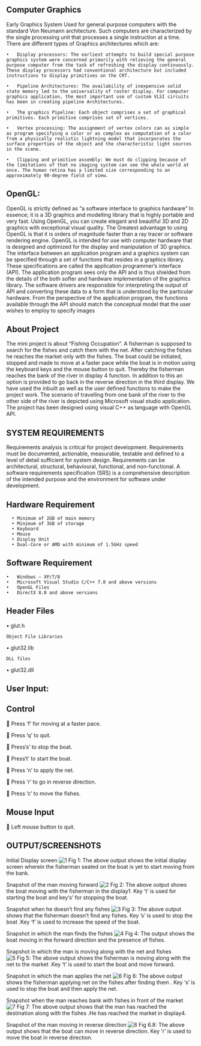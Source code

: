 ## Computer Graphics

Early Graphics System Used for general purpose computers with the standard Von Neumann architecture. Such computers are characterized by the single processing unit that processes a single instruction at a time.
There are different types of Graphics architectures which are:

    •	Display processors: The earliest attempts to build special purpose graphics system were concerned primarily with relieving the general purpose computer from the task of refreshing the display continuously. These display processors had conventional architecture but included instructions to display primitives on the CRT.
    
    •	Pipeline Architectures: The availability of inexpensive solid state memory led to the universality of raster display. For computer graphics application, the most important use of custom VLSI circuits has been in creating pipeline Architectures.
    
    •	The graphics Pipeline: Each object comprises a set of graphical primitives. Each primitive comprises set of vertices.
    
    •	Vertex processing: The assignment of vertex colors can as simple as program specifying a color or as complex as computation of a color from a physically realistic lightning model that incorporates the surface properties of the object and the characteristic light sources in the scene.
    
    •	Clipping and primitive assembly: We must do clipping because of the limitations of that no imaging system can see the whole world at once. The human retina has a limited size corresponding to an approximately 90-degree field of view.

## OpenGL:

OpenGL is strictly defined as “a software interface to graphics hardware” In essence; it is a 3D graphics and modelling library that is highly portable and very fast. Using OpenGL, you can create elegant and beautiful 3D and 2D graphics with exceptional visual quality. The Greatest advantage to using OpenGL is that it is orders of magnitude faster than a ray tracer or software rendering engine. OpenGL is intended for use with computer hardware that is designed and optimized for the display and manipulation of 3D graphics.         
The interface between an application program and a graphics system can be specified through a set of functions that resides in a graphics library. These specifications are called the application programmer’s interface (API). The application program sees only the API and is thus shielded from the details of the both softer and hardware implementation of the graphics library. The software drivers are responsible for interpreting the output of API and converting these data to a form that is understood by the particular hardware. From the perspective of the application program, the functions available through the API should match the conceptual model that the user wishes to employ to specify images

## About Project 

The mini project is about “Fishing Occupation”. A fisherman is supposed to search for the fishes and catch them with the net. After catching the fishes he reaches the market only with the fishes. The boat could be initiated, stopped and made to move at a faster pace while the boat is in motion using the keyboard keys and the mouse button to quit. Thereby the fisherman reaches the bank of the river in display 4 function. In addition to this an option is provided to go back in the reverse direction in the third display. We have used the inbuilt as well as the user defined functions to make the project work. 
The scenario of travelling from one bank of the river to the other side of the river is depicted using Microsoft visual studio application. The project has been designed using visual C++ as language with OpenGL API. 

## SYSTEM REQUIREMENTS

Requirements analysis is critical for project development. Requirements must be documented, actionable, measurable, testable and defined to a level of detail sufficient for system design. Requirements can be  architectural,  structural,  behavioural,  functional, and  non-functional. A software requirements specification (SRS) is a comprehensive description of the intended purpose and the environment for software under development.

##	Hardware Requirement 
      •	Minimum of 2GB of main memory
      •	Minimum of 3GB of storage
      •	Keyboard
      •	Mouse
      •	Display Unit
      •	Dual-Core or AMD with minimum of 1.5GHz speed	

      
## Software Requirement
    •	Windows – XP/7/8
    •	Microsoft Visual Studio C/C++ 7.0 and above versions
    •	OpenGL Files
    •	DirectX 8.0 and above versions
    
## Header Files

•	glut.h

    Object File Libraries
    
•	glut32.lib

    DLL files
    
•	glut32.dll



## User Input:

   ## Control
   
	Press ‘f’ for moving at a faster pace.

	Press ‘q’ to quit.

	Press‘s’ to stop the boat.

	Press‘t’ to start the boat.

	Press ‘n’ to apply the net.

	Press ‘r’ to go in reverse direction.

	Press ‘c’ to move the fishes.

## Mouse Input

	Left mouse button to quit.



## OUTPUT/SCREENSHOTS

Initial Display screen 
![1](https://github.com/user-attachments/assets/62f24084-df3e-4465-9d59-e86daaebb07f)
  Fig 1: The above output shows the initial display screen wherein the fisherman seated on the boat is yet to start moving from the bank. 




Snapshot of the man moving forward
![2](https://github.com/user-attachments/assets/727890d0-de34-4571-8a42-ad238195fbcc)
Fig 2: The above output shows the boat moving with the fisherman in the display1. 
        Key ‘t’ is used for starting the boat and key‘s’ for stopping the boat. 


        
Snapshot when he doesn’t find any fishes
 ![3](https://github.com/user-attachments/assets/d53550dd-86c5-4c5e-ade0-96e6834f72ce)
 Fig 3: The above output shows that the fisherman doesn’t find any fishes. Key ’s’ is	used to stop the boat .Key ‘f’ is used to increase the speed of the boat. 

 
Snapshot in which the man finds the fishes 
![4](https://github.com/user-attachments/assets/c5e7e6b5-81a7-43d0-925f-9b13ad5e099d)
Fig 4: The output shows the boat moving in the forward direction and the presence of fishes.


Snapshot in which the man is moving along with   the net and fishes  
![5](https://github.com/user-attachments/assets/83879b89-ed48-4618-b51b-309103c06820)
Fig 5: The above output shows the fisherman is moving along with the net to the market .Key ‘t’ is used to start the boat and move forward.

Snapshot in which the man applies the net 
![6](https://github.com/user-attachments/assets/d904241b-058f-462b-9aeb-3b4dbacc57e3)
 Fig 6: The above output shows the fisherman applying net on the fishes after finding them .
                    Key ‘s’ is used to stop the boat and then apply the net.  

Snapshot when the man reaches bank with fishes in front of 	the market   		
![7](https://github.com/user-attachments/assets/1460ec2a-771f-4a77-996d-bfea38c0dab3)
Fig 7: The above output shows that the man has reached the destination along with the fishes .He has reached the market in display4. 


Snapshot of the man moving in reverse direction 
![8](https://github.com/user-attachments/assets/384e2ad9-2d83-4ff4-ba5f-60f9d299a071)
Fig 6.8: The above output shows that the boat can move in reverse direction. Key ‘r’ is used to move the boat in reverse direction.

